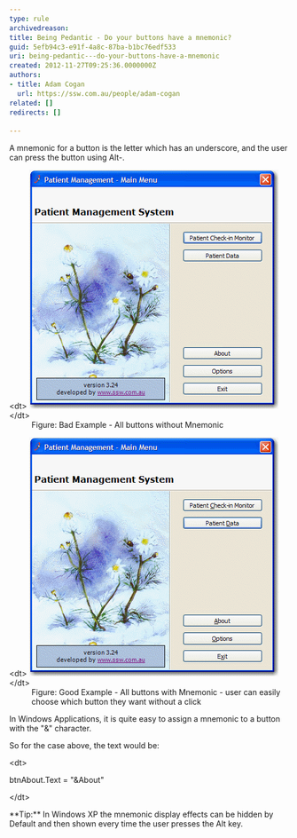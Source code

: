 ```yaml
---
type: rule
archivedreason: 
title: Being Pedantic - Do your buttons have a mnemonic?
guid: 5efb94c3-e91f-4a8c-87ba-b1bc76edf533
uri: being-pedantic---do-your-buttons-have-a-mnemonic
created: 2012-11-27T09:25:36.0000000Z
authors:
- title: Adam Cogan
  url: https://ssw.com.au/people/adam-cogan
related: []
redirects: []

---
```


A mnemonic for a button is the letter which has an underscore, and the user can press the button using Alt-<char>.</char>

<!--endintro-->
<dl class="badImage">&lt;dt&gt;
      <img alt="Browse Button" src="../../assets/BadMem.gif">
   &lt;/dt&gt;<dd>Figure: Bad Example - All buttons without Mnemonic</dd></dl><dl class="goodImage">&lt;dt&gt;
      <img alt="Browse Button" src="../../assets/GoodMem.gif">
   &lt;/dt&gt;<dd>Figure: Good Example - All buttons with Mnemonic - user can easily choose which button they want without a click</dd></dl>
In Windows Applications, it is quite easy to assign a mnemonic to a button with the "&" character.

So for the case above, the text would be:
<dl class="code">&lt;dt&gt;<p>btnAbout.Text = "&About"</p>
   &lt;/dt&gt;</dl>
 **Tip:** In Windows XP the mnemonic display effects can be hidden by Default and then shown every time the user presses the Alt key.
